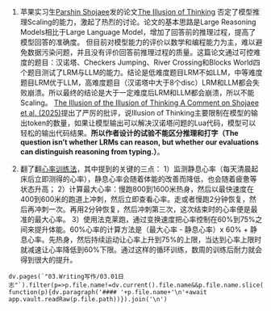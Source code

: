 1. 苹果实习生[Parshin Shojaee](https://parshinsh.github.io/)发的论文[The Illusion of Thinking](https://machinelearning.apple.com/research/illusion-of-thinking) 否定了模型推理Scaling的能力，激起了热烈的讨论。论文的基本思路是Large Reasoning Models相比于Large Language Model，增加了回答前的推理过程，提高了模型回答的准确度。
    但目前对模型能力的评价以数学和编程能力为主，难以避免数据污染问题，并且没有评价回答前推理过程的质量。这篇论文通过可控难度的题目：汉诺塔、Checkers Jumping、River Crossing和Blocks World四个题目测试了LRM与LLM的能力。结论是低难度题目LRM不如LLM，中等难度题目LRM优于LLM，高难度题目（汉诺塔中大于8个disc）LRM和LLM都会失败崩溃。所以最终的结论是大于一定难度后LRM和LLM都会崩溃，所以不能Scaling。
    [The Illusion of the Illusion of Thinking A Comment on Shojaee et al. (2025)](https://arxiv.org/html/2506.09250v1)提出了严厉的批评，说Illusion of Thinking主要限制在模型的输出token的数量，如果让模型输出可以解决汉诺塔问题的Lua代码，模型可以轻松的输出代码结果。**所以作者设计的试验不能区分推理和打字（The question isn’t whether LRMs can reason, but whether our evaluations can distinguish reasoning from typing.）**。

2. 翻了翻[心率训练法](https://book.douban.com/subject/26849847/)，其中提到的关键的三点：
    1）监测静息心率（每天清晨起床后立即测得的心率），静息心率会随着体能的改善而降低，也会随着疲惫等状态升高；
    2）计算最大心率：慢跑800到1600米热身，然后以最快速度在400到600米的跑道上冲刺，然后立即查看心率。走或者慢跑2分钟恢复，然后再冲刺一次。再用2分钟恢复，然后冲刺第三次，这次结束时的心率便是最准的最大心率。
    3）使用法克莱跑，通过变换速度把心率控制在60%到75%之间来提升体能。60%心率的计算方法是（最大心率 - 静息心率）x 60% + 静息心率。先热身，然后持续运动让心率上升到75%的上限，当达到心率上限时就减速让心率降低到60%下限。通过这样的循环训练，数周的训练后耐力就会得到很大的提升。




````dataviewjs
dv.pages(`"03.Writing写作/03.01日志"`).filter(p=>p.file.name!=dv.current().file.name&&p.file.name.slice(4,10)==dv.current().file.name.slice(4,10)).map(async function(p){dv.paragraph('#### '+p.file.name+'\n'+await app.vault.readRaw(p.file.path))}).join('\n')
````

